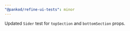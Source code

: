 ```yaml
---
"@pankod/refine-ui-tests": minor
---
```


Updated `Sider` test for `topSection` and `bottomSection` props.
